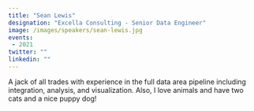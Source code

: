 ```yaml
---
title: "Sean Lewis"
designation: "Excella Consulting - Senior Data Engineer"
image: /images/speakers/sean-lewis.jpg
events:
 - 2021
twitter: ""
linkedin: ""
---
```


A jack of all trades with experience in the full data area pipeline including integration, analysis, and visualization. Also, I love animals and have two cats and a nice puppy dog!